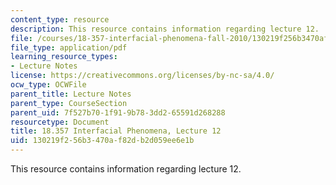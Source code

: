 ```yaml
---
content_type: resource
description: This resource contains information regarding lecture 12.
file: /courses/18-357-interfacial-phenomena-fall-2010/130219f256b3470af82db2d059ee6e1b_MIT18_357F10_Lecture12.pdf
file_type: application/pdf
learning_resource_types:
- Lecture Notes
license: https://creativecommons.org/licenses/by-nc-sa/4.0/
ocw_type: OCWFile
parent_title: Lecture Notes
parent_type: CourseSection
parent_uid: 7f527b70-1f91-9b78-3dd2-65591d268288
resourcetype: Document
title: 18.357 Interfacial Phenomena, Lecture 12
uid: 130219f2-56b3-470a-f82d-b2d059ee6e1b
---
```

This resource contains information regarding lecture 12.
